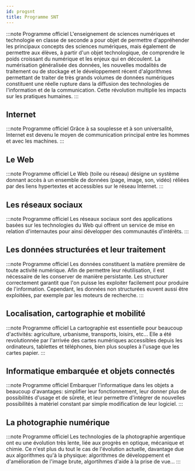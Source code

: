 ```yaml
---
id: progsnt
title: Programme SNT
---
```

:::note Programme officiel
L'enseignement de sciences numériques et technologie en classe de seconde a pour objet de 
permettre d'appréhender les principaux concepts des sciences numériques, mais également de permettre
aux élèves, à partir d'un objet technologique, de comprendre le poids croissant
du numérique et les enjeux qui en découlent.
La numérisation généralisée des données, les nouvelles modalités de traitement ou de stockage et le développement récent
d'algorithmes permettant de traiter de très grands volumes de données numériques constituent une réelle rupture dans la diffusion
des technologies de l'information et de la communication. Cette révolution multiplie les impacts sur les
pratiques humaines.
:::

## Internet

:::note Programme officiel
Grâce à sa souplesse et à son universalité, Internet est devenu le moyen de communication principal entre les hommes et avec les machines.
:::

## Le Web

:::note Programme officiel
Le Web (toile ou réseau) désigne un système donnant accès à un ensemble de données (page, image, son, vidéo) réliées par des liens 
hypertextes et accessibles sur le réseau Internet.
:::

## Les réseaux sociaux

:::note Programme officiel
Les réseaux sociaux sont des applications basées sur les technologies du Web qui offrent un service 
de mise en relation d'internautes pour ainsi développer des communautés d'intérêts.
:::

## Les données structurées et leur traitement

:::note Programme officiel
Les données constituent la matière première de toute activité numérique. Afin de permettre leur réutilisation,
il est nécessaire de les conserver de manière persistante.
Les structurer correctement garantit que l'on puisse les exploiter facilement pour produire de l'information.
Cependant, les données non structurées euvent aussi être exploitées, par exemple par les moteurs de recherche.
:::

## Localisation, cartographie et mobilité

:::note Programme officiel
La cartographie est essentielle pour beaucoup d'activités: agriculture, urbanisme, transports, loisirs, etc... Elle a été revolutionnée par l'arrivée des cartes numériques accessibles depuis les ordinateurs, tablettes et téléphones, bien plus souples à l'usage que les cartes papier.
:::

## Informatique embarquée et objets connectés

:::note Programme officiel
Embarquer l'informatique dans les objets a beaucoup d'avantages: simplifier leur fonctionnement, leur donner plus de possibilités d'usage et de sûreté, et leur permettre d'intégrer de nouvelles possibilités à matériel constant par simple modification de leur logiciel.
:::

## La photographie numérique

:::note Programme officiel
Les technologies de la photographie argentique ont eu une évolution très lente, liée aux progrès en optique, mécanique et chimie. Ce n'est plus du tout le cas de l'évolution actuelle, davantage due aux algorithmes qu'à la physique: algorithmes de développement et d'amélioration de l'image brute, algortihmes d'aide à la prise de vue...
:::
